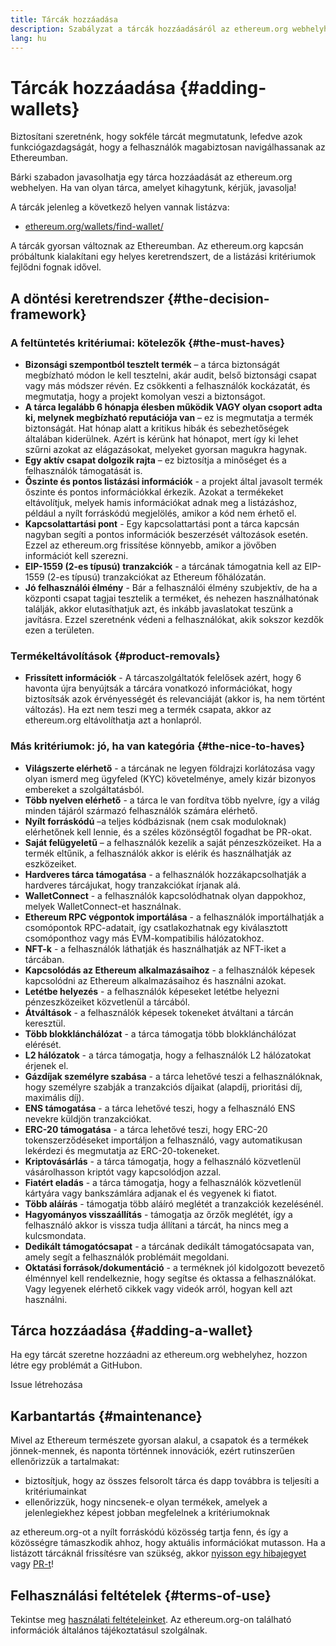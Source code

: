 ```yaml
---
title: Tárcák hozzáadása
description: Szabályzat a tárcák hozzáadásáról az ethereum.org webhelyhez
lang: hu
---
```


# Tárcák hozzáadása {#adding-wallets}

Biztosítani szeretnénk, hogy sokféle tárcát megmutatunk, lefedve azok funkciógazdagságát, hogy a felhasználók magabiztosan navigálhassanak az Ethereumban.

Bárki szabadon javasolhatja egy tárca hozzáadását az ethereum.org webhelyen. Ha van olyan tárca, amelyet kihagytunk, kérjük, javasolja!

A tárcák jelenleg a következő helyen vannak listázva:

- [ethereum.org/wallets/find-wallet/](/wallets/find-wallet/)

A tárcák gyorsan változnak az Ethereumban. Az ethereum.org kapcsán próbáltunk kialakítani egy helyes keretrendszert, de a listázási kritériumok fejlődni fognak idővel.

## A döntési keretrendszer {#the-decision-framework}

### A feltüntetés kritériumai: kötelezők {#the-must-haves}

- **Bizonsági szempontból tesztelt termék** – a tárca biztonságát megbízható módon le kell tesztelni, akár audit, belső biztonsági csapat vagy más módszer révén. Ez csökkenti a felhasználók kockázatát, és megmutatja, hogy a projekt komolyan veszi a biztonságot.
- **A tárca legalább 6 hónapja élesben működik VAGY olyan csoport adta ki, melynek megbízható reputációja van** – ez is megmutatja a termék biztonságát. Hat hónap alatt a kritikus hibák és sebezhetőségek általában kiderülnek. Azért is kérünk hat hónapot, mert így ki lehet szűrni azokat az elágazásokat, melyeket gyorsan magukra hagynak.
- **Egy aktív csapat dolgozik rajta** – ez biztosítja a minőséget és a felhasználók támogatását is.
- **Őszinte és pontos listázási információk** - a projekt által javasolt termék őszinte és pontos információkkal érkezik. Azokat a termékeket eltávolítjuk, melyek hamis információkat adnak meg a listázáshoz, például a nyílt forráskódú megjelölés, amikor a kód nem érhető el.
- **Kapcsolattartási pont** - Egy kapcsolattartási pont a tárca kapcsán nagyban segíti a pontos információk beszerzését változások esetén. Ezzel az ethereum.org frissítése könnyebb, amikor a jövőben információt kell szerezni.
- **EIP-1559 (2-es típusú) tranzakciók** - a tárcának támogatnia kell az EIP-1559 (2-es típusú) tranzakciókat az Ethereum főhálózatán.
- **Jó felhasználói élmény** - Bár a felhasználói élmény szubjektív, de ha a központi csapat tagjai tesztelik a terméket, és nehezen használhatónak találják, akkor elutasíthatjuk azt, és inkább javaslatokat teszünk a javításra. Ezzel szeretnénk védeni a felhasználókat, akik sokszor kezdők ezen a területen.

### Termékeltávolítások {#product-removals}

- **Frissített információk** - A tárcaszolgáltatók felelősek azért, hogy 6 havonta újra benyújtsák a tárcára vonatkozó információkat, hogy biztosítsák azok érvényességét és relevanciáját (akkor is, ha nem történt változás). Ha ezt nem teszi meg a termék csapata, akkor az ethereum.org eltávolíthatja azt a honlapról.

### Más kritériumok: jó, ha van kategória {#the-nice-to-haves}

- **Világszerte elérhető** - a tárcának ne legyen földrajzi korlátozása vagy olyan ismerd meg ügyfeled (KYC) követelménye, amely kizár bizonyos embereket a szolgáltatásból.
- **Több nyelven elérhető** - a tárca le van fordítva több nyelvre, így a világ minden tájáról származó felhasználók számára elérhető.
- **Nyílt forráskódú** –a teljes kódbázisnak (nem csak moduloknak) elérhetőnek kell lennie, és a széles közönségtől fogadhat be PR-okat.
- **Saját felügyeletű** – a felhasználók kezelik a saját pénzeszközeiket. Ha a termék eltűnik, a felhasználók akkor is elérik és használhatják az eszközeiket.
- **Hardveres tárca támogatása** - a felhasználók hozzákapcsolhatják a hardveres tárcájukat, hogy tranzakciókat írjanak alá.
- **WalletConnect** - a felhasználók kapcsolódhatnak olyan dappokhoz, melyek WalletConnect-et használnak.
- **Ethereum RPC végpontok importálása** - a felhasználók importálhatják a csomópontok RPC-adatait, így csatlakozhatnak egy kiválasztott csomóponthoz vagy más EVM-kompatibilis hálózatokhoz.
- **NFT-k** - a felhasználók láthatják és használhatják az NFT-iket a tárcában.
- **Kapcsolódás az Ethereum alkalmazásaihoz** - a felhasználók képesek kapcsolódni az Ethereum alkalmazásaihoz és használni azokat.
- **Letétbe helyezés** - a felhasználók képeseket letétbe helyezni pénzeszközeiket közvetlenül a tárcából.
- **Átváltások** - a felhasználók képesek tokeneket átváltani a tárcán keresztül.
- **Több blokklánchálózat** - a tárca támogatja több blokklánchálózat elérését.
- **L2 hálózatok** - a tárca támogatja, hogy a felhasználók L2 hálózatokat érjenek el.
- **Gázdíjak személyre szabása** - a tárca lehetővé teszi a felhasználóknak, hogy személyre szabják a tranzakciós díjaikat (alapdíj, prioritási díj, maximális díj).
- **ENS támogatása** - a tárca lehetővé teszi, hogy a felhasználó ENS nevekre küldjön tranzakciókat.
- **ERC-20 támogatása** - a tárca lehetővé teszi, hogy ERC-20 tokenszerződéseket importáljon a felhasználó, vagy automatikusan lekérdezi és megmutatja az ERC-20-tokeneket.
- **Kriptovásárlás** - a tárca támogatja, hogy a felhasználó közvetlenül vásárolhasson kriptót vagy kapcsolódjon azzal.
- **Fiatért eladás** - a tárca támogatja, hogy a felhasználók közvetlenül kártyára vagy bankszámlára adjanak el és vegyenek ki fiatot.
- **Több aláírás** - támogatja több aláíró meglétét a tranzakciók kezelésénél.
- **Hagyományos visszaállítás** - támogatja az őrzők meglétét, így a felhasználó akkor is vissza tudja állítani a tárcát, ha nincs meg a kulcsmondata.
- **Dedikált támogatócsapat** - a tárcának dedikált támogatócsapata van, amely segít a felhasználók problémáit megoldani.
- **Oktatási források/dokumentáció** - a terméknek jól kidolgozott bevezető élménnyel kell rendelkeznie, hogy segítse és oktassa a felhasználókat. Vagy legyenek elérhető cikkek vagy videók arról, hogyan kell azt használni.

## Tárca hozzáadása {#adding-a-wallet}

Ha egy tárcát szeretne hozzáadni az ethereum.org webhelyhez, hozzon létre egy problémát a GitHubon.

<ButtonLink href="https://github.com/ethereum/ethereum-org-website/issues/new?assignees=&labels=wallet+%3Apurse%3A&template=suggest_wallet.yaml">
  Issue létrehozása
</ButtonLink>

## Karbantartás {#maintenance}

Mivel az Ethereum természete gyorsan alakul, a csapatok és a termékek jönnek-mennek, és naponta történnek innovációk, ezért rutinszerűen ellenőrizzük a tartalmakat:

- biztosítjuk, hogy az összes felsorolt tárca és dapp továbbra is teljesíti a kritériumainkat
- ellenőrizzük, hogy nincsenek-e olyan termékek, amelyek a jelenlegiekhez képest jobban megfelelnek a kritériumoknak

az ethereum.org-ot a nyílt forráskódú közösség tartja fenn, és így a közösségre támaszkodik ahhoz, hogy aktuális információkat mutasson. Ha a listázott tárcáknál frissítésre van szükség, akkor [nyisson egy hibajegyet](https://github.com/ethereum/ethereum-org-website/issues/new?assignees=&labels=wallet+%3Apurse%3A&template=suggest_wallet.yaml) vagy [PR-t](https://github.com/ethereum/ethereum-org-website/pulls)!


## Felhasználási feltételek {#terms-of-use}

Tekintse meg [használati feltételeinket](/terms-of-use/). Az ethereum.org-on található információk általános tájékoztatásul szolgálnak.
